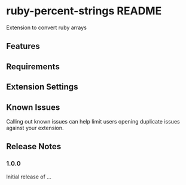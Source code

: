 # ruby-percent-strings README

Extension to convert ruby arrays

## Features

## Requirements

## Extension Settings

## Known Issues

Calling out known issues can help limit users opening duplicate issues against your extension.

## Release Notes

### 1.0.0

Initial release of ...
